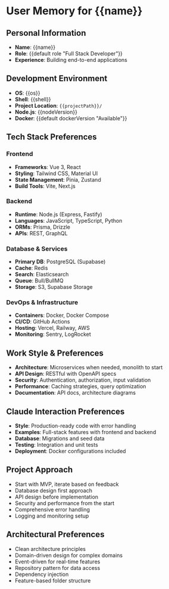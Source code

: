 # User Memory for {{name}}

## Personal Information
- **Name**: {{name}}
- **Role**: {{default role "Full Stack Developer"}}
- **Experience**: Building end-to-end applications

## Development Environment
- **OS**: {{os}}
- **Shell**: {{shell}}
- **Project Location**: `{{projectPath}}/`
- **Node.js**: {{nodeVersion}}
- **Docker**: {{default dockerVersion "Available"}}

## Tech Stack Preferences
### Frontend
- **Frameworks**: Vue 3, React
- **Styling**: Tailwind CSS, Material UI
- **State Management**: Pinia, Zustand
- **Build Tools**: Vite, Next.js

### Backend
- **Runtime**: Node.js (Express, Fastify)
- **Languages**: JavaScript, TypeScript, Python
- **ORMs**: Prisma, Drizzle
- **APIs**: REST, GraphQL

### Database & Services
- **Primary DB**: PostgreSQL (Supabase)
- **Cache**: Redis
- **Search**: Elasticsearch
- **Queue**: Bull/BullMQ
- **Storage**: S3, Supabase Storage

### DevOps & Infrastructure
- **Containers**: Docker, Docker Compose
- **CI/CD**: GitHub Actions
- **Hosting**: Vercel, Railway, AWS
- **Monitoring**: Sentry, LogRocket

## Work Style & Preferences
- **Architecture**: Microservices when needed, monolith to start
- **API Design**: RESTful with OpenAPI specs
- **Security**: Authentication, authorization, input validation
- **Performance**: Caching strategies, query optimization
- **Documentation**: API docs, architecture diagrams

## Claude Interaction Preferences
- **Style**: Production-ready code with error handling
- **Examples**: Full-stack features with frontend and backend
- **Database**: Migrations and seed data
- **Testing**: Integration and unit tests
- **Deployment**: Docker configurations included

## Project Approach
- Start with MVP, iterate based on feedback
- Database design first approach
- API design before implementation
- Security and performance from the start
- Comprehensive error handling
- Logging and monitoring setup

## Architectural Preferences
- Clean architecture principles
- Domain-driven design for complex domains
- Event-driven for real-time features
- Repository pattern for data access
- Dependency injection
- Feature-based folder structure